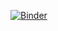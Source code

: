 [![Binder](https://mybinder.org/badge_logo.svg)](https://mybinder.org/v2/gh/cyricng/DH140_Final_Project.git/HEAD)